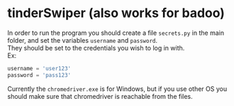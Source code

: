 # tinderSwiper (also works for badoo)

In order to run the program you should create a file ```secrets.py``` in the main folder, and set the variables ```username``` and ```password```.  
They should be set to the credentials you wish to log in with.   
Ex:  
```py
username = 'user123'
password = 'pass123'
```  
Currently the ```chromedriver.exe``` is for Windows, but if you use other OS you should make sure that chromedriver is reachable from the files. 
